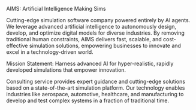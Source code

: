 AIMS: Artificial Intelligence Making Sims

Cutting-edge simulation software company powered entirely by AI agents. We leverage advanced artificial intelligence to autonomously design, develop, and optimize digital models for diverse industries. By removing traditional human constraints, AIMS delivers fast, scalable, and cost-effective simulation solutions, empowering businesses to innovate and excel in a technology-driven world.

Mission Statement: Harness advanced AI for hyper-realistic, rapidly developed simulations that empower innovation.

Consulting service provides expert guidance and cutting-edge solutions based on a state-of-the-art simulation platform. Our technology enables industries like aerospace, automotive, healthcare, and manufacturing to develop and test complex systems in a fraction of traditional time.
